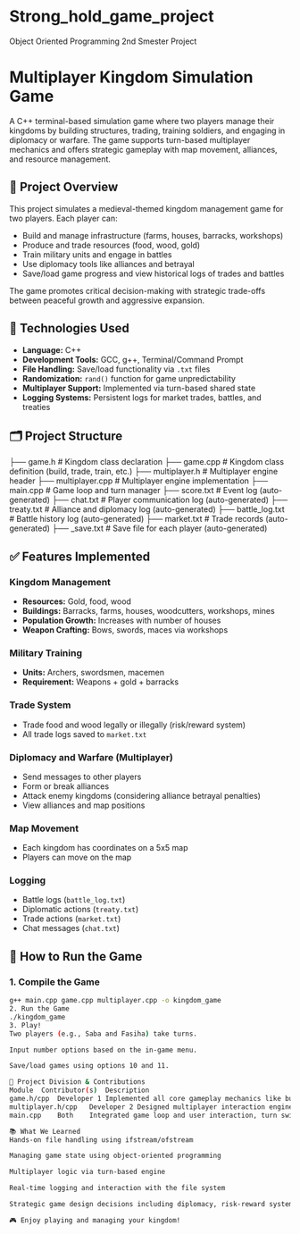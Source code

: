 # Strong_hold_game_project
Object Oriented Programming 
2nd Smester Project 
# Multiplayer Kingdom Simulation Game

A C++ terminal-based simulation game where two players manage their kingdoms by building structures, trading, training soldiers, and engaging in diplomacy or warfare. The game supports turn-based multiplayer mechanics and offers strategic gameplay with map movement, alliances, and resource management.

## 🎯 Project Overview

This project simulates a medieval-themed kingdom management game for two players. Each player can:
- Build and manage infrastructure (farms, houses, barracks, workshops)
- Produce and trade resources (food, wood, gold)
- Train military units and engage in battles
- Use diplomacy tools like alliances and betrayal
- Save/load game progress and view historical logs of trades and battles

The game promotes critical decision-making with strategic trade-offs between peaceful growth and aggressive expansion.

## 🧰 Technologies Used

- **Language:** C++
- **Development Tools:** GCC, g++, Terminal/Command Prompt
- **File Handling:** Save/load functionality via `.txt` files
- **Randomization:** `rand()` function for game unpredictability
- **Multiplayer Support:** Implemented via turn-based shared state
- **Logging Systems:** Persistent logs for market trades, battles, and treaties

## 🗂 Project Structure
├── game.h # Kingdom class declaration
├── game.cpp # Kingdom class definition (build, trade, train, etc.)
├── multiplayer.h # Multiplayer engine header
├── multiplayer.cpp # Multiplayer engine implementation
├── main.cpp # Game loop and turn manager
├── score.txt # Event log (auto-generated)
├── chat.txt # Player communication log (auto-generated)
├── treaty.txt # Alliance and diplomacy log (auto-generated)
├── battle_log.txt # Battle history log (auto-generated)
├── market.txt # Trade records (auto-generated)
├── <player>_save.txt # Save file for each player (auto-generated)

## ✅ Features Implemented

### Kingdom Management
- **Resources:** Gold, food, wood
- **Buildings:** Barracks, farms, houses, woodcutters, workshops, mines
- **Population Growth:** Increases with number of houses
- **Weapon Crafting:** Bows, swords, maces via workshops

### Military Training
- **Units:** Archers, swordsmen, macemen
- **Requirement:** Weapons + gold + barracks

### Trade System
- Trade food and wood legally or illegally (risk/reward system)
- All trade logs saved to `market.txt`

### Diplomacy and Warfare (Multiplayer)
- Send messages to other players
- Form or break alliances
- Attack enemy kingdoms (considering alliance betrayal penalties)
- View alliances and map positions

### Map Movement
- Each kingdom has coordinates on a 5x5 map
- Players can move on the map

### Logging
- Battle logs (`battle_log.txt`)
- Diplomatic actions (`treaty.txt`)
- Trade actions (`market.txt`)
- Chat messages (`chat.txt`)

## 💾 How to Run the Game

### 1. Compile the Game
```bash
g++ main.cpp game.cpp multiplayer.cpp -o kingdom_game
2. Run the Game
./kingdom_game
3. Play!
Two players (e.g., Saba and Fasiha) take turns.

Input number options based on the in-game menu.

Save/load games using options 10 and 11.

👥 Project Division & Contributions
Module	Contributor(s)	Description
game.h/cpp	Developer 1	Implemented all core gameplay mechanics like building, trading, resource generation, and training.
multiplayer.h/cpp	Developer 2	Designed multiplayer interaction engine (alliances, chat, attack, map movement).
main.cpp	Both	Integrated game loop and user interaction, turn switching, and UI handling.

📚 What We Learned
Hands-on file handling using ifstream/ofstream

Managing game state using object-oriented programming

Multiplayer logic via turn-based engine

Real-time logging and interaction with the file system

Strategic game design decisions including diplomacy, risk-reward systems, and simulation elements

🎮 Enjoy playing and managing your kingdom!



